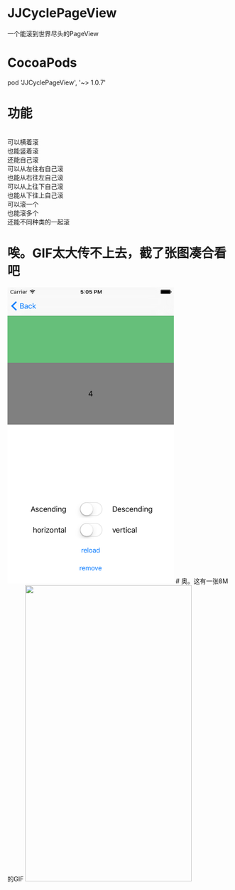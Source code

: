 # JJCyclePageView
一个能滚到世界尽头的PageView
# CocoaPods
 pod 'JJCyclePageView', '~> 1.0.7'
# 功能
<br>可以横着滚
<br>也能竖着滚
<br>还能自己滚
<br>可以从左往右自己滚
<br>也能从右往左自己滚
<br>可以从上往下自己滚
<br>也能从下往上自己滚
<br>可以滚一个
<br>也能滚多个
<br>还能不同种类的一起滚
# 唉。GIF太大传不上去，截了张图凑合看吧
<!--![Alt Text](https://github.com/chinaljw/MyFileRepository/blob/master/Gif/JJPageView_PNG_0.png)-->
<img src="https://github.com/chinaljw/MyFileRepository/blob/master/Gif/JJPageView_PNG_0.png" height="667px" width="375px">
# 奥。这有一张8M的GIF
<img src="https://github.com/chinaljw/MyFileRepository/blob/master/JJPageView_GIF.gif" height="667px" width="375px">
